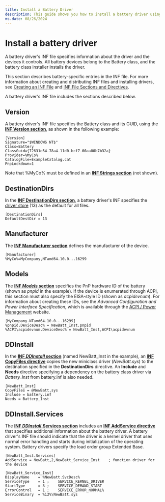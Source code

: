 ```yaml
---
title: Install a Battery Driver
description: This guide shows you how to install a battery driver using an INF file, including the necessary sections and directives.
ms.date: 08/26/2024
---
```


# Install a battery driver

A battery driver's INF file specifies information about the driver and the devices it controls. All battery devices belong to the Battery class, and the battery class installer installs the driver.

This section describes battery-specific entries in the INF file. For more information about creating and distributing INF files and installing drivers, see [Creating an INF File](../install/overview-of-inf-files.md) and [INF File Sections and Directives](../install/index.md).

A battery driver's INF file includes the sections described below.

## Version

A battery driver's INF file specifies the Battery class and its GUID, using the [**INF Version section**](../install/inf-version-section.md), as shown in the following example:

``` syntax
[Version]
Signature="$WINDOWS NT$"
Class=Battery
ClassGuid={72631e54-78a4-11d0-bcf7-00aa00b7b32a}
Provider=%MyCo%
CatalogFile=ExampleCatalog.cat
PnpLockdown=1
```

Note that %MyCo% must be defined in an [**INF Strings section**](../install/inf-strings-section.md) (not shown).

## DestinationDirs

In the [**INF DestinationDirs section**](../install/inf-destinationdirs-section.md), a battery driver's INF specifies the [driver store](../develop/run-from-driver-store.md) (13) as the default for all files.

``` syntax
[DestinationDirs]
DefaultDestDir = 13
```

## Manufacturer

The [**INF Manufacturer section**](../install/inf-manufacturer-section.md) defines the manufacturer of the device.

``` syntax
[Manufacturer]
%MyCo%=MyCompany,NTamd64.10.0...16299
```

## Models

The [**INF *Models* section**](../install/inf-models-section.md) specifies the PnP hardware ID of the battery (shown as *pnpid* in the example). If the device is enumerated through ACPI, this section must also specify the EISA-style ID (shown as *acpidevnum*). For information about creating these IDs, see the *Advanced Configuration and Power Interface Specification*, which is available through the [ACPI / Power Management](https://uefi.org/acpi/specs) website.

``` syntax
[MyCompany.NTamd64.10.0...16299]
%pnpid.DeviceDesc% = NewBatt_Inst,pnpid
%ACPI\acpidevnum.DeviceDesc% = NewBatt_Inst,ACPI\acpidevnum
```

## DDInstall

In the [**INF *DDInstall* section**](../install/inf-ddinstall-section.md) (named NewBatt_Inst in the example), an [**INF CopyFiles directive**](../install/inf-copyfiles-directive.md) copies the new miniclass driver (*NewBatt.sys*) to the destination specified in the **DestinationDirs** directive. An **Include** and **Needs** directive specifying a dependency on the battery class driver via *Battery_Inst* from battery.inf is also needed.

``` syntax
[NewBatt_Inst]
CopyFiles = @NewBatt.sys
Include = battery.inf
Needs = Battery_Inst
```

## DDInstall.Services

The [**INF *DDInstall*.Services section**](../install/inf-ddinstall-services-section.md) includes an [**INF AddService directive**](../install/inf-addservice-directive.md) that specifies additional information about the battery driver. A battery driver's INF file should indicate that the driver is a kernel driver that uses normal error handling and starts during initialization of the operating system. Battery drivers specify the load order group Extended Base.

``` syntax
[NewBatt_Inst.Services]
AddService = NewBatt,2,NewBatt_Service_Inst    ; function driver for the device
 
[NewBatt_Service_Inst]
DisplayName    = %NewBatt.SvcDesc%
ServiceType    = 1 ;    SERVICE_KERNEL_DRIVER
StartType      = 3 ;    SERVICE_DEMAND_START
ErrorControl   = 1 ;    SERVICE_ERROR_NORMAL%
ServiceBinary  = %13%\NewBatt.sys
```
